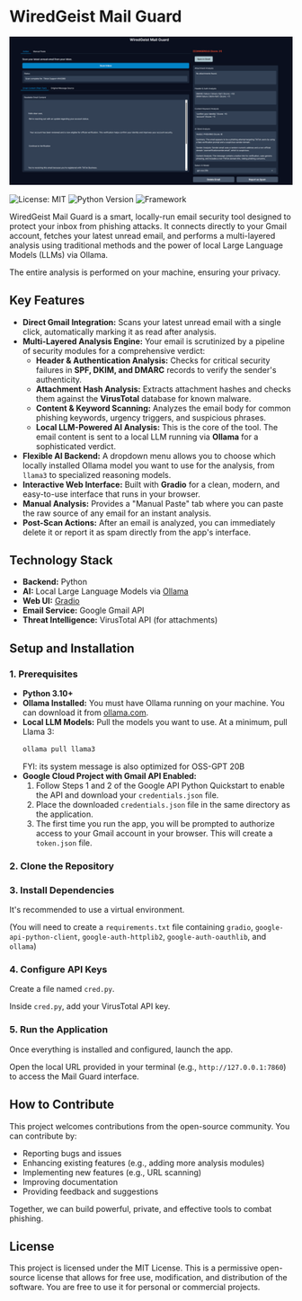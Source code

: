 # WiredGeist Mail Guard

![Main Interface](./screenshots/Wiredgeist_mail_guard.png)

![License: MIT](https://img.shields.io/badge/License-MIT-yellow.svg)
![Python Version](https://img.shields.io/badge/Python-3.10+-blue.svg)
![Framework](https://img.shields.io/badge/Framework-Gradio-orange.svg)

WiredGeist Mail Guard is a smart, locally-run email security tool designed to protect your inbox from phishing attacks. It connects directly to your Gmail account, fetches your latest unread email, and performs a multi-layered analysis using traditional methods and the power of local Large Language Models (LLMs) via Ollama.

The entire analysis is performed on your machine, ensuring your privacy.


## Key Features

- **Direct Gmail Integration:** Scans your latest unread email with a single click, automatically marking it as read after analysis.
- **Multi-Layered Analysis Engine:** Your email is scrutinized by a pipeline of security modules for a comprehensive verdict:
  - **Header & Authentication Analysis:** Checks for critical security failures in **SPF, DKIM, and DMARC** records to verify the sender's authenticity.
  - **Attachment Hash Analysis:** Extracts attachment hashes and checks them against the **VirusTotal** database for known malware.
  - **Content & Keyword Scanning:** Analyzes the email body for common phishing keywords, urgency triggers, and suspicious phrases.
  - **Local LLM-Powered AI Analysis:** This is the core of the tool. The email content is sent to a local LLM running via **Ollama** for a sophisticated verdict.
- **Flexible AI Backend:** A dropdown menu allows you to choose which locally installed Ollama model you want to use for the analysis, from `llama3` to specialized reasoning models.
- **Interactive Web Interface:** Built with **Gradio** for a clean, modern, and easy-to-use interface that runs in your browser.
- **Manual Analysis:** Provides a "Manual Paste" tab where you can paste the raw source of any email for an instant analysis.
- **Post-Scan Actions:** After an email is analyzed, you can immediately delete it or report it as spam directly from the app's interface.

## Technology Stack

- **Backend:** Python
- **AI:** Local Large Language Models via [Ollama](https://ollama.com/)
- **Web UI:** [Gradio](https://www.gradio.app/)
- **Email Service:** Google Gmail API
- **Threat Intelligence:** VirusTotal API (for attachments)

## Setup and Installation

### 1. Prerequisites

- **Python 3.10+**
- **Ollama Installed:** You must have Ollama running on your machine. You can download it from [ollama.com](https://ollama.com/).
- **Local LLM Models:** Pull the models you want to use. At a minimum, pull Llama 3:
  ```bash
  ollama pull llama3
  ```
  FYI: its system message is also optimized for OSS-GPT 20B
- **Google Cloud Project with Gmail API Enabled:**
  1. Follow Steps 1 and 2 of the Google API Python Quickstart to enable the API and download your `credentials.json` file.
  2. Place the downloaded `credentials.json` file in the same directory as the application.
  3. The first time you run the app, you will be prompted to authorize access to your Gmail account in your browser. This will create a `token.json` file.

### 2. Clone the Repository

### 3. Install Dependencies

It's recommended to use a virtual environment.

(You will need to create a `requirements.txt` file containing `gradio`, `google-api-python-client`, `google-auth-httplib2`, `google-auth-oauthlib`, and `ollama`)

### 4. Configure API Keys

Create a file named `cred.py`.

Inside `cred.py`, add your VirusTotal API key.

### 5. Run the Application

Once everything is installed and configured, launch the app.

Open the local URL provided in your terminal (e.g., `http://127.0.0.1:7860`) to access the Mail Guard interface.

## How to Contribute

This project welcomes contributions from the open-source community. You can contribute by:

- Reporting bugs and issues
- Enhancing existing features (e.g., adding more analysis modules)
- Implementing new features (e.g., URL scanning)
- Improving documentation
- Providing feedback and suggestions

Together, we can build powerful, private, and effective tools to combat phishing.

## License

This project is licensed under the MIT License. This is a permissive open-source license that allows for free use, modification, and distribution of the software. You are free to use it for personal or commercial projects.
